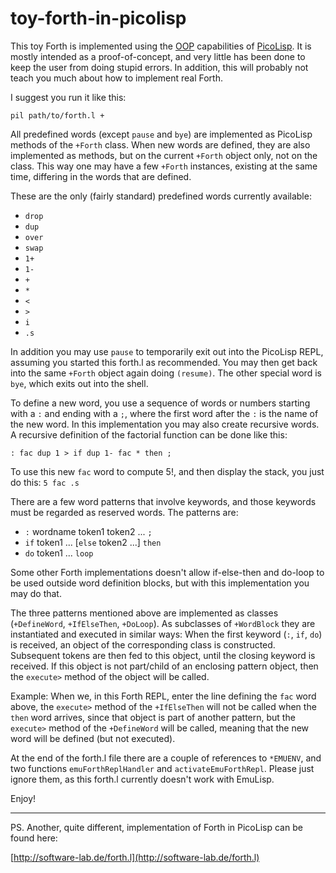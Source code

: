 # toy-forth-in-picolisp

This toy Forth is implemented using the [OOP](http://www.software-lab.de/doc/tut.html#oop) capabilities
of [PicoLisp](http://picolisp.com/). It is mostly intended as a proof-of-concept, and very little
has been done to keep the user from doing stupid errors. In addition, this will probably not teach you
much about how to implement real Forth.

I suggest you run it like this:
```
pil path/to/forth.l +
```

All predefined words (except `pause` and `bye`) are implemented as PicoLisp methods of the `+Forth` class.
When new words are defined, they are also implemented as methods, but on the current `+Forth` object only,
not on the class. This way one may have a few `+Forth` instances, existing at the same time, differing
in the words that are defined.

These are the only (fairly standard) predefined words currently available:

- `drop`
- `dup`
- `over`
- `swap`
- `1+`
- `1-`
- `+`
- `*`
- `<`
- `>`
- `i`
- `.s`

In addition you may use `pause` to temporarily exit out into the PicoLisp REPL, assuming you started
this forth.l as recommended. You may then get back into the same `+Forth` object again doing `(resume)`.
The other special word is `bye`, which exits out into the shell.

To define a new word, you use a sequence of words or numbers starting with a `:` and ending with a `;`,
where the first word after the `:` is the name of the new word. In this implementation you may also
create recursive words. A recursive definition of the factorial function can be done like this:
```
: fac dup 1 > if dup 1- fac * then ;
```
To use this new `fac` word to compute 5!, and then display the stack, you just do this: `5 fac .s`

There are a few word patterns that involve keywords, and those keywords must be regarded as reserved words.
The patterns are:

- `:` wordname token1 token2 ...  `;`
- `if` token1 ... [`else` token2 ...] `then`
- `do` token1 ... `loop`

Some other Forth implementations doesn't allow if-else-then and do-loop to be used outside word definition
blocks, but with this implementation you may do that.

The three patterns mentioned above are implemented as classes (`+DefineWord`, `+IfElseThen`, `+DoLoop`).
As subclasses of `+WordBlock` they are instantiated and executed in similar ways: When the first
keyword (`:`, `if`, `do`) is received, an object of the corresponding class is constructed.
Subsequent tokens are then fed to this object, until the closing keyword is received. If this object
is not part/child of an enclosing pattern object, then the `execute>` method of the object will be
called.

Example: When we, in this Forth REPL, enter the line defining the `fac` word above,
the `execute>` method of the `+IfElseThen` will not be called when the `then` word arrives, since that
object is part of another pattern, but the `execute>` method of the `+DefineWord` will be called,
meaning that the new word will be defined (but not executed).

At the end of the forth.l file there are a couple of references to `*EMUENV`, and two functions
`emuForthReplHandler` and `activateEmuForthRepl`. Please just ignore them, as this forth.l currently
doesn't work with EmuLisp.

Enjoy!

---

PS. Another, quite different, implementation of Forth in PicoLisp can be found here:

[http://software-lab.de/forth.l](http://software-lab.de/forth.l)

